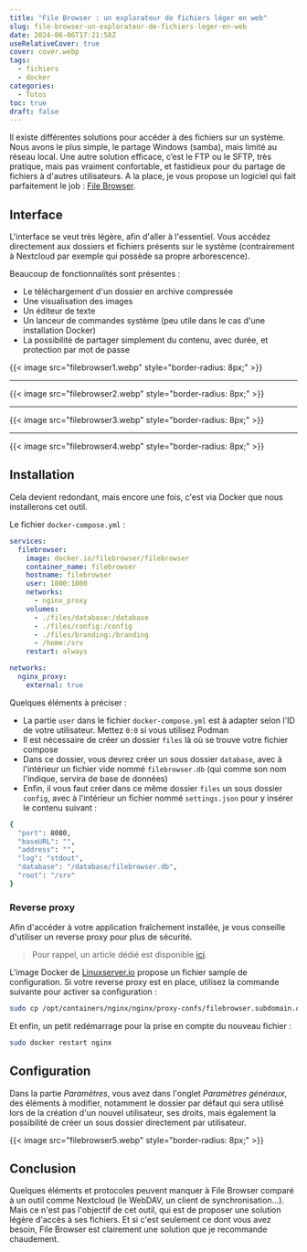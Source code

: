 ```yaml
---
title: "File Browser : un explorateur de fichiers léger en web"
slug: file-browser-un-explorateur-de-fichiers-leger-en-web
date: 2024-06-06T17:21:58Z
useRelativeCover: true
cover: cover.webp
tags:
  - fichiers
  - docker
categories:
  - Tutos
toc: true
draft: false
---
```


Il existe différentes solutions pour accéder à des fichiers sur un système.
Nous avons le plus simple, le partage Windows (samba), mais limité au réseau local.
Une autre solution efficace, c’est le FTP ou le SFTP, très pratique, mais pas
vraiment confortable, et fastidieux pour du partage de fichiers à d'autres utilisateurs.
A la place, je vous propose un logiciel qui fait parfaitement le job :
[File Browser](https://github.com/filebrowser/filebrowser).

## Interface

L'interface se veut très légère, afin d'aller à l'essentiel. Vous accédez directement
aux dossiers et fichiers présents sur le système (contrairement à Nextcloud par
exemple qui possède sa propre arborescence).

Beaucoup de fonctionnalités sont présentes :

- Le téléchargement d'un dossier en archive compressée
- Une visualisation des images
- Un éditeur de texte
- Un lanceur de commandes système (peu utile dans le cas d'une installation Docker)
- La possibilité de partager simplement du contenu, avec durée, et protection
par mot de passe

{{< image src="filebrowser1.webp" style="border-radius: 8px;" >}}
***
{{< image src="filebrowser2.webp" style="border-radius: 8px;" >}}
***
{{< image src="filebrowser3.webp" style="border-radius: 8px;" >}}
***
{{< image src="filebrowser4.webp" style="border-radius: 8px;" >}}

## Installation

Cela devient redondant, mais encore une fois, c'est via Docker que nous
installerons cet outil.

Le fichier `docker-compose.yml` :

```yml
services:
  filebrowser:
    image: docker.io/filebrowser/filebrowser
    container_name: filebrowser
    hostname: filebrowser
    user: 1000:1000
    networks:
      - nginx_proxy
    volumes:
      - ./files/database:/database
      - ./files/config:/config
      - ./files/branding:/branding
      - /home:/srv
    restart: always

networks:
  nginx_proxy:
    external: true
```

Quelques éléments à préciser :

- La partie `user` dans le fichier `docker-compose.yml` est à adapter selon l'ID
de votre utilisateur. Mettez `0:0` si vous utilisez Podman
- Il est nécessaire de créer un dossier `files` là où se trouve votre fichier compose
- Dans ce dossier, vous devrez créer un sous dossier `database`, avec à l'intérieur
un fichier vide nommé `filebrowser.db` (qui comme son nom l'indique, servira
de base de données)
- Enfin, il vous faut créer dans ce même dossier `files` un sous dossier `config`,
avec à l'intérieur un fichier nommé `settings.json` pour y insérer le
contenu suivant :

```bash
{
  "port": 8080,
  "baseURL": "",
  "address": "",
  "log": "stdout",
  "database": "/database/filebrowser.db",
  "root": "/srv"
}
```

### Reverse proxy

Afin d'accéder à votre application fraîchement installée, je vous conseille
d'utiliser un reverse proxy pour plus de sécurité.

> Pour rappel, un article dédié est disponible [ici](/posts/reverse-proxy-nginx/).

L'image Docker de [Linuxserver.io](https://docs.linuxserver.io/general/swag/)
propose un fichier sample de configuration. Si votre reverse proxy est en place,
utilisez la commande suivante pour activer sa configuration :

```bash
sudo cp /opt/containers/nginx/nginx/proxy-confs/filebrowser.subdomain.conf.sample /opt/containers/nginx/nginx/proxy-confs/filebrowser.subdomain.conf
```

Et enfin, un petit redémarrage pour la prise en compte du nouveau fichier :

```bash
sudo docker restart nginx
```

## Configuration

Dans la partie *Paramètres*, vous avez dans l'onglet *Paramètres généraux*, des
éléments à modifier, notamment le dossier par défaut qui sera utilisé lors de la
création d'un nouvel utilisateur, ses droits, mais également la possibilité de
créer un sous dossier directement par utilisateur.

{{< image src="filebrowser5.webp" style="border-radius: 8px;" >}}

## Conclusion

Quelques éléments et protocoles peuvent manquer à File Browser comparé à un outil
comme Nextcloud (le WebDAV, un client de synchronisation...). Mais ce n'est pas
l'objectif de cet outil, qui est de proposer une solution légère d'accès à
ses fichiers. Et si c'est seulement ce dont vous avez besoin, File Browser est
clairement une solution que je recommande chaudement.
